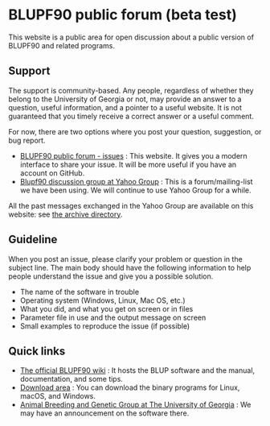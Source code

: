 # BLUPF90 public forum (beta test)

This website is a public area for open discussion about a public version of BLUPF90 and related programs.

## Support 

The support is community-based.
Any people, regardless of whether they belong to the University of Georgia or not, may provide an answer to a question, useful information, and a pointer to a useful website.
It is not guaranteed that you timely receive a correct answer or a useful comment.

For now, there are two options where you post your question, suggestion, or bug report.

- [BLUPF90 public forum - issues](https://github.com/ABGG-UGA/blupf90-public/issues) : This website. It gives you a modern interface to share your issue. It will be more useful if you have an account on GitHub.
- [Blupf90 discussion group at Yahoo Group](https://groups.yahoo.com/neo/groups/blupf90/info) : This is a forum/mailing-list we have been using. We will continue to use Yahoo Group for a while.

All the past messages exchanged in the Yahoo Group are available on this website: see [the archive directory](https://github.com/ABGG-UGA/blupf90-public/tree/master/archive).

## Guideline

When you post an issue, please clarify your problem or question in the subject line. The main body should have the following information to help people understand the issue and give you a possible solution.

- The name of the software in trouble
- Operating system (Windows, Linux, Mac OS, etc.)
- What you did, and what you get on screen or in files
- Parameter file in use and the output message on screen
- Small examples to reproduce the issue (if possible)

## Quick links

- [The official BLUPF90 wiki](http://nce.ads.uga.edu/wiki/doku.php) : It hosts the BLUP software and the manual, documentation, and some tips.
- [Download area](http://nce.ads.uga.edu/html/projects/programs/) : You can download the binary programs for Linux, macOS, and Windows.
- [Animal Breeding and Genetic Group at The University of Georgia](http://nce.ads.uga.edu) : We may have an announcement on the software there.
